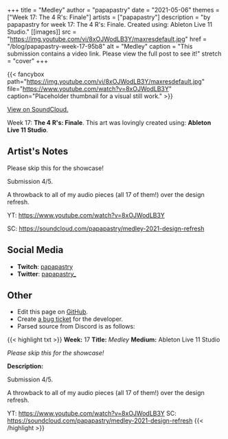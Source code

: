 +++
title =       "Medley"
author =      "papapastry"
date =        "2021-05-06"
themes =      ["Week 17: The 4 R's: Finale"]
artists =     ["papapastry"]
description = "by papapastry for week 17: The 4 R's: Finale. Created using: Ableton Live 11 Studio."
[[images]]
      src = "https://img.youtube.com/vi/8xOJWodLB3Y/maxresdefault.jpg"
      href = "/blog/papapastry-week-17-95b8"
      alt = "Medley"
      caption = "This submission contains a video link. Please view the full post to see it!"
      stretch = "cover"
+++

{{< fancybox path="https://img.youtube.com/vi/8xOJWodLB3Y/maxresdefault.jpg" file="https://www.youtube.com/watch?v=8xOJWodLB3Y" caption="Placeholder thumbnail for a visual still work." >}}

[View on SoundCloud.](https://soundcloud.com/papapastry/medley-2021-design-refresh)


Week 17: **The 4 R's: Finale**. This art was lovingly created using: **Ableton Live 11 Studio**.

## Artist's Notes

Please skip this for the showcase!

Submission 4/5.

A throwback to all of my audio pieces (all 17 of them!) over the design refresh.

YT: https://www.youtube.com/watch?v=8xOJWodLB3Y

SC: <https://soundcloud.com/papapastry/medley-2021-design-refresh>

## Social Media

- **Twitch**: <a href='https://twitch.tv/papapastry' target='_blank'>papapastry</a>
- **Twitter**: <a href='https://twitter.com/papapastry_' target='_blank'>papapastry_</a>

## Other

- Edit this page on [GitHub](https://github.com/teaminkling/web-refresh/edit/main/content/blog/papapastry-week-17-95b8.md).
- Create [a bug ticket](https://github.com/teaminkling/web-refresh/issues/new?assignees=&labels=bug&template=problem-report.md&title=) for the developer.
- Parsed source from Discord is as follows:

{{< highlight txt >}}
**Week:** 17
**Title:** _Medley_
**Medium:** Ableton Live 11 Studio

_Please skip this for the showcase!_

**Description:**

Submission 4/5.

A throwback to all of my audio pieces (all 17 of them!) over the design refresh.

YT: https://www.youtube.com/watch?v=8xOJWodLB3Y
SC: <https://soundcloud.com/papapastry/medley-2021-design-refresh>
{{< /highlight >}}